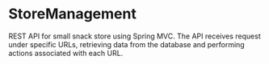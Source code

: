 # StoreManagement
REST API for small snack store using Spring MVC.
The API receives request under specific URLs, retrieving data from the database and performing actions associated with each
URL.

